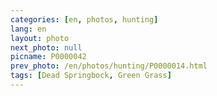 ```yaml
---
categories: [en, photos, hunting]
lang: en
layout: photo
next_photo: null
picname: P0000042
prev_photo: /en/photos/hunting/P0000014.html
tags: [Dead Springbock, Green Grass]
---
```

